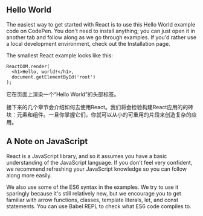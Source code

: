 ## Hello World

The easiest way to get started with React is to use this Hello World example code on CodePen. You don't need to install anything; you can just open it in another tab and follow along as we go through examples. If you'd rather use a local development environment, check out the Installation page.

The smallest React example looks like this:

```
ReactDOM.render(
  <h1>Hello, world!</h1>,
  document.getElementById('root')
);
```

它在页面上渲染一个“Hello World”的头部标签。

接下来的几个章节会介绍如何去使用React。我们将会检验构建React应用的的砖块：元素和组件。一旦你掌握它们，你就可以从小的可重用的片段来创造复杂的应用。

## A Note on JavaScript

React is a JavaScript library, and so it assumes you have a basic understanding of the JavaScript language. If you don't feel very confident, we recommend refreshing your JavaScript knowledge so you can follow along more easily.

We also use some of the ES6 syntax in the examples. We try to use it sparingly because it's still relatively new, but we encourage you to get familiar with arrow functions, classes, template literals, let, and const statements. You can use Babel REPL to check what ES6 code compiles to.